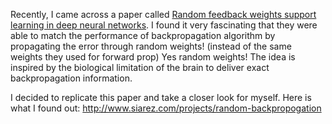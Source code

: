 Recently, I came across a paper called [Random feedback weights support learning
in deep neural networks](https://arxiv.org/abs/1411.0247). 
I found it very fascinating that they were able to match the performance of backpropagation algorithm by propagating the error through random weights! (instead of the same weights they used for forward prop)
 Yes random weights! The idea is inspired by the biological limitation of the brain to deliver exact backpropagation information. 
 
 I decided to replicate this paper and take a closer look for myself. 
 Here is what I found out: http://www.siarez.com/projects/random-backpropogation
